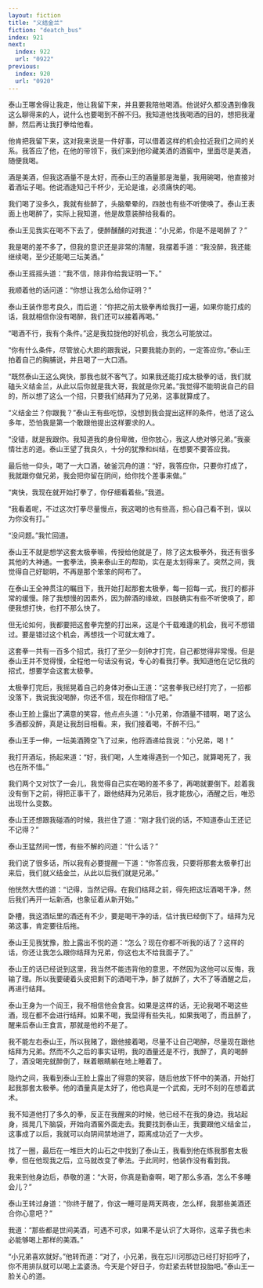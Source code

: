 ```yaml
---
layout: fiction
title: "义结金兰"
fiction: "deatch_bus"
index: 921
next:
  index: 922
  url: "0922"
previous:
  index: 920
  url: "0920"
---
```

泰山王哪舍得让我走，他让我留下来，并且要我陪他喝酒。他说好久都没遇到像我这么聊得来的人，说什么也要喝到不醉不归。我知道他找我喝酒的目的，想把我灌醉，然后再让我打拳给他看。

他肯把我留下来，这对我来说是一件好事，可以借着这样的机会拉近我们之间的关系。我答应了他，在他的带领下，我们来到他珍藏美酒的酒窖中，里面尽是美酒，随便我喝。

酒是美酒，但我这酒量不是太好，而泰山王的酒量那是海量，我用碗喝，他直接对着酒坛子喝。他说酒逢知己千杯少，无论是谁，必须痛快的喝。

我们喝了没多久，我就有些醉了，头脑晕晕的，四肢也有些不听使唤了。泰山王表面上也喝醉了，实际上我知道，他是故意装醉给我看的。

泰山王见我实在喝不下去了，便醉醺醺的对我道：“小兄弟，你是不是喝醉了？”

我是喝的差不多了，但我的意识还是非常的清醒，我摆着手道：“我没醉，我还能继续喝，至少还能喝三坛美酒。”

泰山王摇摇头道：“我不信，除非你给我证明一下。”

我顺着他的话问道：“你想让我怎么给你证明？”

泰山王装作思考良久，而后道：“你把之前太极拳再给我打一遍，如果你能打成的话，我就相信你没有喝醉，我们还可以接着再喝。”

“喝酒不行，我有个条件。”这是我拉拢他的好机会，我怎么可能放过。

“你有什么条件，尽管放心大胆的跟我说，只要我能办到的，一定答应你。”泰山王拍着自己的胸脯说，并且喝了一大口酒。

“既然泰山王这么爽快，那我也就不客气了。如果我还能打成太极拳的话，我们就磕头义结金兰，从此以后你就是我大哥，我就是你兄弟。”我觉得不能明说自己的目的，所以想了这么一个招，只要我们结拜为了兄弟，这事就算成了。

“义结金兰？你跟我？”泰山王有些吃惊，没想到我会提出这样的条件，他活了这么多年，恐怕我是第一个敢跟他提出这样要求的人。

“没错，就是我跟你。我知道我的身份卑微，但你放心，我这人绝对够兄弟。”我豪情壮志的道。泰山王望了我良久，十分的犹豫和纠结，在想要不要答应我。

最后他一仰头，喝了一大口酒，破釜沉舟的道：“好，我答应你，只要你打成了，我就跟你做兄弟，我会把你留在阴间，给你找个差事来做。”

“爽快，我现在就开始打拳了，你仔细看着些。”我道。

“我看着呢，不过这次打拳尽量慢点，我这喝的也有些高，担心自己看不到，误以为你没有打。”

“没问题。”我忙回道。

泰山王不就是想学这套太极拳嘛，传授给他就是了，除了这太极拳外，我还有很多其他的大神通。一套拳法，换来泰山王的帮助，实在是太划得来了。突然之间，我觉得自己好聪明，不再是那个笨笨的阿布了。

在泰山王全神贯注的瞩目下，我开始打起那套太极拳，每一招每一式，我打的都非常的缓慢。除了我想慢的因素外，因为醉酒的缘故，四肢确实有些不听使唤了，即便我想打快，也打不那么快了。

但无论如何，我都要把这套拳完整的打出来，这是个千载难逢的机会，我可不想错过。要是错过这个机会，再想找一个可就太难了。

这套拳一共有一百多个招式，我打了至少一刻钟才打完，自己都觉得非常慢。但是泰山王并不觉得慢，全程他一句话没有说，专心的看我打拳。我知道他在记忆我的招式，想要学会这套太极拳。

太极拳打完后，我摇晃着自己的身体对泰山王道：“这套拳我已经打完了，一招都没落下，我说我没喝醉，你还不信，现在你相信了吧。”

泰山王脸上露出了满意的笑容，他点点头道：“小兄弟，你酒量不错啊，喝了这么多酒都没醉，真是让我刮目相看。来，我们接着喝，不醉不归。”

泰山王手一伸，一坛美酒腾空飞了过来，他将酒递给我说：“小兄弟，喝！”

我打开酒坛，扬起来道：“好，我们喝，人生难得遇到一个知己，就算喝死了，我也在所不惜。”

我们两个又对饮了一会儿，我觉得自己实在喝的差不多了，再喝就要倒下。趁着我没有倒下之前，得把正事干了，跟他结拜为兄弟后，我才能放心，酒醒之后，唯恐出现什么变数。

泰山王还想跟我碰酒的时候，我拦住了道：“刚才我们说的话，不知道泰山王还记不记得？”

泰山王猛然间一愣，有些不解的问道：“什么话？”

我们说了很多话，所以我有必要提醒一下道：“你答应我，只要将那套太极拳打出来后，我们就义结金兰，从此以后我们就是兄弟。”

他恍然大悟的道：“记得，当然记得。在我们结拜之前，得先把这坛酒喝干净，然后我们再开一坛新酒，也象征着从新开始。”

卧槽，我这酒坛里的酒还有不少，要是喝干净的话，估计我已经倒下了。结拜为兄弟这事，肯定要往后拖。

泰山王见我犹豫，脸上露出不悦的道：“怎么？现在你都不听我的话了？这样的话，你还让我怎么跟你结拜为兄弟，你这也太不给我面子了。”

泰山王的话已经说到这里，我当然不能违背他的意思，不然因为这他可以反悔，我输了理。所以我要硬着头皮把剩下的酒喝干净，醉了就醉了，大不了等酒醒之后，再进行结拜。

泰山王身为一个阎王，我不相信他会食言。如果是这样的话，无论我喝不喝这些酒，现在都不会进行结拜。如果不喝，我显得有些失礼，如果我喝了，而且醉了，醒来后泰山王食言，那就是他的不是了。

我不能左右泰山王，所以我赌了，跟他接着喝，尽量不让自己喝醉，尽量现在跟他结拜为兄弟。然而不久之后的事实证明，我的酒量还是不行，我醉了，真的喝醉了，酒没喝完就醉倒了，眯着眼睛躺在地上睡着了。

隐约之间，我看到泰山王脸上露出了得意的笑容，随后他放下怀中的美酒，开始打起我那套太极拳。他的酒量真是太好了，他也真是一个武痴，无时不刻的在想着武术。

我不知道他打了多久的拳，反正在我醒来的时候，他已经不在我的身边。我站起身，摇晃几下脑袋，开始向酒窖外面走去。我要找到泰山王，我要跟他义结金兰，这事成了以后，我就可以向阴间禁地进了，距离成功近了一大步。

找了一圈，最后在一堆巨大的山石之中找到了泰山王，我看到他在练我那套太极拳，但在他现我之后，立马就改变了拳法。于此同时，他装作没有看到我。

我来到他身边后，恭敬的道：“大哥，你真是勤奋啊，喝了那么多酒，怎么不多睡会儿？”

泰山王转过身道：“你终于醒了，你这一睡可是两天两夜，怎么样，我那些美酒还合你心意吧？”

我道：“那些都是世间美酒，可遇不可求，如果不是认识了大哥你，这辈子我也未必能够喝上那样的美酒。”

“小兄弟喜欢就好。”他转而道：“对了，小兄弟，我在忘川河那边已经打好招呼了，你不用排队就可以喝上孟婆汤。今天是个好日子，你赶紧去转世投胎吧。”泰山王一脸关心的道。